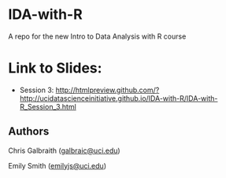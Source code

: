 # IDA-with-R
A repo for the new Intro to Data Analysis with R course

# Link to Slides:
* Session 3: <http://htmlpreview.github.com/?http://ucidatascienceinitiative.github.io/IDA-with-R/IDA-with-R_Session_3.html>

## Authors
Chris Galbraith (<galbraic@uci.edu>)

Emily Smith (<emilyjs@uci.edu>)
